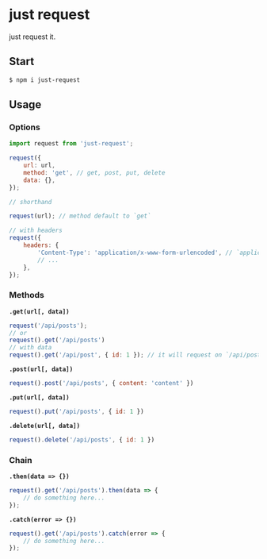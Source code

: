 # just request

just request it.

## Start

```bash
$ npm i just-request
```

## Usage

### Options

```js
import request from 'just-request';

request({
    url: url,
    method: 'get', // get, post, put, delete
    data: {},
});

// shorthand

request(url); // method default to `get`

// with headers
request({
    headers: {
        'Content-Type': 'application/x-www-form-urlencoded', // `application/x-www-form-urlencoded` by default
        // ...
    },
});
```

### Methods

**`.get(url[, data])`**

```js
request('/api/posts');
// or
request().get('/api/posts')
// with data
request().get('/api/post', { id: 1 }); // it will request on `/api/post?id=1`.
```

**`.post(url[, data])`**

```js
request().post('/api/posts', { content: 'content' })
```

**`.put(url[, data])`**

```js
request().put('/api/posts', { id: 1 })
```

**`.delete(url[, data])`**

```js
request().delete('/api/posts', { id: 1 })
```

### Chain

**`.then(data => {})`**

```js
request().get('/api/posts').then(data => {
    // do something here...
});
```

**`.catch(error => {})`**

```js
request().get('/api/posts').catch(error => {
    // do something here...
});
```
